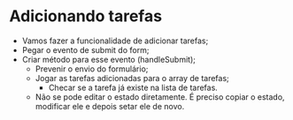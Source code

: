 # Adicionando tarefas

- Vamos fazer a funcionalidade de adicionar tarefas;
- Pegar o evento de submit do form;
- Criar método para esse evento (handleSubmit);
    - Prevenir o envio do formulário;
    - Jogar as tarefas adicionadas para o array de tarefas;
        - Checar se a tarefa já existe na lista de tarefas.
    - Não se pode editar o estado diretamente. É preciso copiar o estado, modificar ele e depois setar ele de novo.
